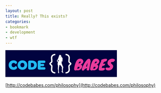 ```yaml
---
layout: post
title: Really? This exists?
categories:
- bookmark
- development
- wtf
---
```


![CodeBabes](/images/posts/codebabes.png)

[http://codebabes.com/philosophy](http://codebabes.com/philosophy)